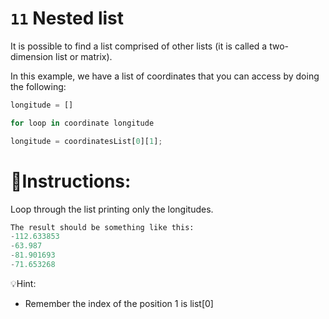 
# `11` Nested list

It is possible to find a list comprised of other lists (it is called a two-dimension list or matrix).

In this example, we have a list of coordinates that you can access by doing the following:

```py
longitude = []

for loop in coordinate longitude

longitude = coordinatesList[0][1];
```

# 📝Instructions:
Loop through the list printing only the longitudes.
```py
The result should be something like this:
-112.633853
-63.987
-81.901693
-71.653268
```

💡Hint:
- Remember the index of the position 1 is list[0]
